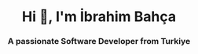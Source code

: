 <h1 align="center">Hi 👋, I'm İbrahim Bahça</h1>
<h3 align="center">A passionate Software Developer from Turkiye</h3>
